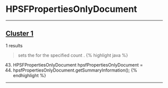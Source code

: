 # HPSFPropertiesOnlyDocument

***

## [Cluster 1](./1)
1 results
> sets the for the specified count . 
{% highlight java %}
43. HPSFPropertiesOnlyDocument hpsfPropertiesOnlyDocument =
47.   hpsfPropertiesOnlyDocument.getSummaryInformation();
{% endhighlight %}

***


